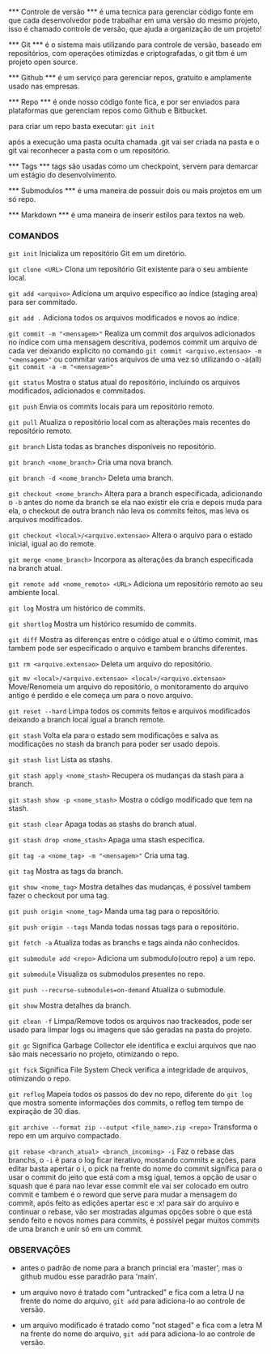 *** Controle de versão ***
é uma tecnica para gerenciar código fonte em que cada desenvolvedor
pode trabalhar em uma versão do mesmo projeto, isso é chamado
controle de versão, que ajuda a organização de um projeto!

*** Git ***
é o sistema mais utilizando para controle de versão, baseado em
repositórios, com operações otimizdas e criptografadas, o git tbm é
um projeto open source.

*** Github ***
é um serviço para gerenciar repos, gratuito e amplamente usado nas
empresas.

*** Repo ***
é onde nosso código fonte fica, e por ser enviados para plataformas
que gerenciam repos como Github e Bitbucket.

para criar um repo basta executar:
`git init`

após a execução uma pasta oculta chamada .git vai ser criada na
pasta e o git vai reconhecer a pasta com o um repositório.

*** Tags ***
tags são usadas como um checkpoint, servem para demarcar um estágio do
desenvolvimento.

*** Submodulos ***
é uma maneira de possuir dois ou mais projetos em um só repo.

*** Markdown ***
é uma maneira de inserir estilos para textos na web.

### COMANDOS

`git init`
Inicializa um repositório Git em um diretório.

`git clone <URL>`
Clona um repositório Git existente para o seu ambiente local.

`git add <arquivo>`
Adiciona um arquivo específico ao índice (staging area) para ser commitado.

`git add .`
Adiciona todos os arquivos modificados e novos ao índice.

`git commit -m "<mensagem>"`
Realiza um commit dos arquivos adicionados no índice com uma mensagem descritiva,
podemos commit um arquivo de cada ver deixando explicito no comando
`git commit <arquivo.extensao> -m "<mensagem>"`
ou commitar varios arquivos de uma vez só utilizando o -a(all)
`git commit -a -m "<mensagem>"`

`git status`
Mostra o status atual do repositório, incluindo os arquivos modificados, adicionados e commitados.

`git push`
Envia os commits locais para um repositório remoto.

`git pull`
Atualiza o repositório local com as alterações mais recentes do repositório remoto.

`git branch`
Lista todas as branches disponíveis no repositório.

`git branch <nome_branch>`
Cria uma nova branch.

`git branch -d <nome_branch>`
Deleta uma branch.

`git checkout <nome_branch>`
Altera para a branch especificada, adicionando o `-b` antes do nome da branch
se ela nao existir ele cria e depois muda para ela, o checkout de outra branch
não leva os commits feitos, mas leva os arquivos modificados.

`git checkout <local>/<arquivo.extensao>`
Altera o arquivo para o estado inicial, igual ao do remote.

`git merge <nome_branch>`
Incorpora as alterações da branch especificada na branch atual.

`git remote add <nome_remoto> <URL>`
Adiciona um repositório remoto ao seu ambiente local.

`git log`
Mostra um histórico de commits.

`git shortlog`
Mostra um histórico resumido de commits.

`git diff`
Mostra as diferenças entre o código atual e o último commit, mas tambem
pode ser especificado o arquivo e tambem branchs diferentes.

`git rm <arquivo.extensao>`
Deleta um arquivo do repositório.

`git mv <local>/<arquivo.extensao> <local>/<arquivo.extensao>`
Move/Renomeia um arquivo do repositório, o monitoramento do arquivo antigo é
perdido e ele começa um para o novo arquivo.

`git reset --hard`
Limpa todos os commits feitos e arquivos modificados deixando a branch local
igual a branch remote.

`git stash`
Volta ela para o estado sem modificações e salva as modificações no stash da branch
para poder ser usado depois.

`git stash list`
Lista as stashs.

`git stash apply <nome_stash>`
Recupera os mudanças da stash para a branch.

`git stash show -p <nome_stash>`
Mostra o código modificado que tem na stash.

`git stash clear`
Apaga todas as stashs do branch atual.

`git stash drop <nome_stash>`
Apaga uma stash especifica.

`git tag -a <nome_tag> -m "<mensagem>"`
Cria uma tag.

`git tag`
Mostra as tags da branch.

`git show <nome_tag>`
Mostra detalhes das mudanças, é possível tambem fazer o checkout por uma tag.

`git push origin <nome_tag>`
Manda uma tag para o repositório.

`git push origin --tags`
Manda todas nossas tags para o repositório.

`git fetch -a`
Atualiza todas as branchs e tags ainda não conhecidos.

`git submodule add <repo>`
Adiciona um submodulo(outro repo) a um repo.

`git submodule`
Visualiza os submodulos presentes no repo.

`git push --recurse-submodules=on-demand`
Atualiza o submodule.

`git show`
Mostra detalhes da branch.

`git clean -f`
Limpa/Remove todos os arquivos nao trackeados, pode ser usado para limpar
logs ou imagens que são geradas na pasta do projeto.

`git gc`
Significa Garbage Collector ele identifica e exclui arquivos que nao são mais
necessario no projeto, otimizando o repo.

`git fsck`
Significa File System Check verifica a integridade de arquivos,
otimizando o repo.

`git reflog`
Mapeia todos os passos do dev no repo, diferente do `git log` que mostra somente
informações dos commits, o reflog tem tempo de expiração de 30 dias.

`git archive --format zip --output <file_name>.zip <repo>`
Transforma o repo em um arquivo compactado.

`git rebase <branch_atual> <branch_incoming> -i`
Faz o rebase das branchs, o `-i` é para o log ficar iterativo, mostando commits e
ações, para editar basta apertar o i, o pick na frente do nome do commit significa
para o usar o commit do jeito que está com a msg igual, temos a opção de usar o
squash que é para nao levar esse commit ele vai ser colocado em outro commit
e tambem é o reword que serve para mudar a mensagem do commit, após feito as edições
apertar esc e :x! para sair do arquivo e continuar o rebase, vão ser mostradas
algumas opções sobre o que está sendo feito e novos nomes para commits, é possivel
pegar muitos commits de uma branch e unir só em um commit.
### OBSERVAÇÕES

- antes o padrão de nome para a branch princial era 'master', mas o
github mudou esse paradrão para 'main'.

- um arquivo novo é tratado com "untracked" e fica com a letra U na
frente do nome do arquivo, `git add` para adiciona-lo ao controle de
versão.

- um arquivo modificado é tratado como "not staged" e fica com a letra
M na frente do nome do arquivo, `git add` para adiciona-lo ao controle de
versão.